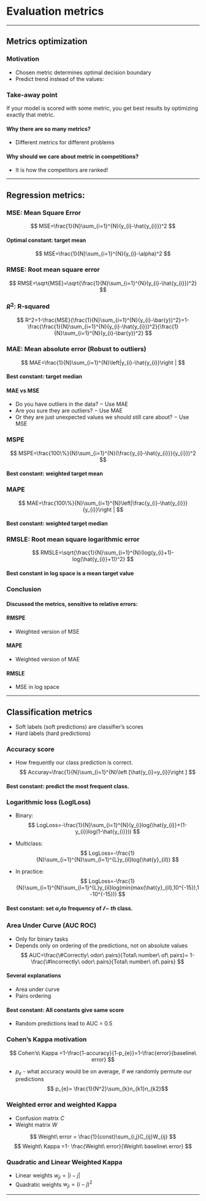 <script type="text/javascript" src="http://cdn.mathjax.org/mathjax/latest/MathJax.js?config=default"></script>

# Evaluation metrics
---
## Metrics optimization

### Motivation
- Chosen metric determines optimal decision boundary
- Predict trend instead of the values:

### Take-away point
If your model is scored with some metric, you get best results by optimizing exactly that metric.

#### Why there are so many metrics?
- Different metrics for different problems

#### Why should we care about metric in competitions?
- It is how the competitors are ranked!
---
## Regression metrics:
### MSE: Mean Square Error
$$ MSE=\frac{1}{N}\sum_{i=1}^{N}(y_{i}-\hat{y_{i}})^2 $$
#### Optimal constant: target mean
$$ MSE=\frac{1}{N}\sum_{i=1}^{N}(y_{i}-\alpha)^2 $$

### RMSE: Root mean square error
$$ RMSE=\sqrt{MSE}=\sqrt{\frac{1}{N}\sum_{i=1}^{N}(y_{i}-\hat{y_{i}})^2} $$

### $R^2$: R-squared
$$ R^2=1-\frac{MSE}{\frac{1}{N}\sum_{i=1}^{N}(y_{i}-\bar{y})^2}=1-\frac{\frac{1}{N}\sum_{i=1}^{N}(y_{i}-\hat{y_{i}})^2}{\frac{1}{N}\sum_{i=1}^{N}(y_{i}-\bar{y})^2} $$

### MAE: Mean absolute error (Robust to outliers)
$$ MAE=\frac{1}{N}\sum_{i=1}^{N}\left|y_{i}-\hat{y_{i}}\right | $$

#### Best constant: target median

#### MAE vs MSE
- Do you have outliers in the data? − Use MAE
- Are you sure they are outliers? − Use MAE
- Or they are just unexpected values we should still care about? − Use MSE

### MSPE
$$ MSPE=\frac{100\%}{N}\sum_{i=1}^{N}(\frac{y_{i}-\hat{y_{i}}}{y_{i}})^2 $$
#### Best constant: weighted target mean
### MAPE
$$ MAE=\frac{100\%}{N}\sum_{i=1}^{N}\left|\frac{y_{i}-\hat{y_{i}}}{y_{i}}\right | $$
#### Best constant: weighted target median
### RMSLE: Root mean square logarithmic error
$$ RMSLE=\sqrt{\frac{1}{N}\sum_{i=1}^{N}(log(y_{i}+1)-log(\hat{y_{i}}+1))^2} $$
#### Best constant in log space is a mean target value

### Conclusion
#### Discussed the metrics, sensitive to relative errors:
#### RMSPE
- Weighted version of MSE
#### MAPE
- Weighted version of MAE
#### RMSLE
- MSE in log space
---
## Classification metrics
- Soft labels (soft predictions) are classifier’s scores
- Hard labels (hard predictions)

### Accuracy score
- How frequently our class prediction is correct.
$$ Accuray=\frac{1}{N}\sum_{i=1}^{N}\left [\hat{y_{i}=y_{i}}\right ] $$
#### Best constant: predict the most frequent class.

### Logarithmic loss (LoglLoss)
- Binary:
$$ LogLoss=-\frac{1}{N}\sum_{i=1}^{N}(y_{i}log(\hat{y_{i}}+(1-y_{i})log(1-\hat{y_{i}})) $$

- Multiclass:
$$ LogLoss=-\frac{1}{N}\sum_{i=1}^{N}\sum_{l=1}^{L}y_{il}log(\hat{y}_{il})
$$

- In practice:
$$ LogLoss=-\frac{1}{N}\sum_{i=1}^{N}\sum_{l=1}^{L}y_{il}log(min(max(\hat{y}_{il},10^{-15}),1-10^{-15}))
$$

#### Best constant: set $\alpha_{𝒊}$ to frequency of $𝒊-th$ class.

### Area Under Curve (AUC ROC)
- Only for binary tasks
- Depends only on ordering of the predictions, not on absolute values
$$ AUC=\frac{\#Correctly\ odor\ pairs}{Total\ number\ of\ pairs}= 1-\frac{\#Incorrectly\ odor\ pairs}{Total\ number\ of\ pairs} $$

#### Several explanations
- Area under curve
- Pairs ordering

#### Best constant: All constants give same score
- Random predictions lead to AUC = 0.5

### Cohen’s Kappa motivation
$$ Cohen’s\ Kappa =1-\frac{1-accuracy}{1-p_{e}}=1-\frac{error}{baseline\ error} $$
- $p_{e}$ - what accuracy would be on average, if we randomly permute our predictions
$$ p_{e}= \frac{1}{N^2}\sum_{k}n_{k1}n_{k2}$$

### Weighted error and weighted Kappa
- Confusion matrix $C$
- Weight matrix $W$

$$ Weight\ error = \frac{1}{const}\sum_{i,j}C_{ij}W_{ij} $$
$$ Weight\ Kappa =1- \frac{Weight\ error}{Weight\ baseline\  error} $$

### Quadratic and Linear Weighted Kappa
- Linear weights $w_{ji}=\left |i-j  \right |$
- Quadratic weights $w_{ji}=(i-j)^2$
---
##
